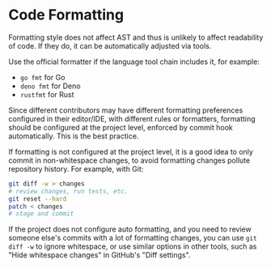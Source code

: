 Code Formatting
===============

Formatting style does not affect AST and thus is unlikely to affect readability of code.
If they do, it can be automatically adjusted via tools.

Use the official formatter if the language tool chain includes it, for example:

- `go fmt` for Go
- `deno fmt` for Deno
- `rustfmt` for Rust

Since different contributors may have different formatting preferences configured in their editor/IDE,
with different rules or formatters,
formatting should be configured at the project level,
enforced by commit hook automatically.
This is the best practice.

If formatting is not configured at the project level,
it is a good idea to only commit in non-whitespace changes,
to avoid formatting changes pollute repository history.
For example, with Git:

```sh
git diff -w > changes
# review changes, run tests, etc.
git reset --hard
patch < changes
# stage and commit
```

If the project does not configure auto formatting,
and you need to review someone else's commits with a lot of formatting changes,
you can use `git diff -w` to ignore whitespace,
or use similar options in other tools,
such as "Hide whitespace changes" in GitHub's "Diff settings".

